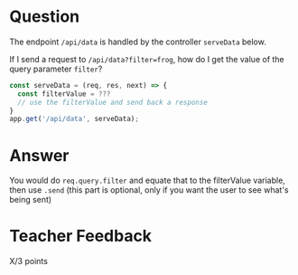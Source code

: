 # Question

The endpoint `/api/data` is handled by the controller `serveData` below.

If I send a request to `/api/data?filter=frog`, how do I get the value of the query parameter `filter`?

```js
const serveData = (req, res, next) => {
  const filterValue = ???
  // use the filterValue and send back a response
}
app.get('/api/data', serveData);
```

# Answer

You would do `req.query.filter` and equate that to the filterValue variable, then use `.send` (this part is optional, only if you want the user to see what's being sent)

# Teacher Feedback

X/3 points